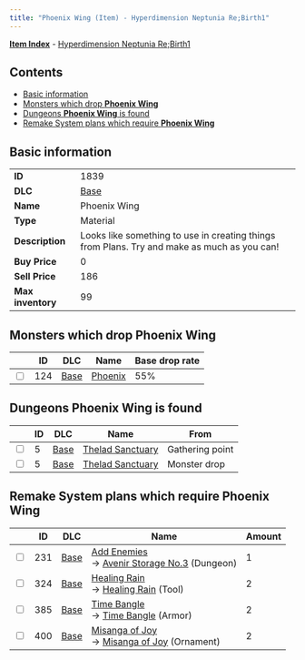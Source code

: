 ```yaml
---
title: "Phoenix Wing (Item) - Hyperdimension Neptunia Re;Birth1"
---
```


[**Item Index**](/neptunia/rb1/item/index.html) - [Hyperdimension Neptunia Re;Birth1](/neptunia/rb1)

## Contents

- [Basic information](#basic-information)
- [Monsters which drop **Phoenix Wing**](#monsters-which-drop-phoenix-wing)
- [Dungeons **Phoenix Wing** is found](#dungeons-phoenix-wing-is-found)
- [Remake System plans which require **Phoenix Wing**](#remake-system-plans-which-require-phoenix-wing)

## Basic information

|   |   |
| -- | -- |
| **ID** | 1839 |
| **DLC** | [Base](/neptunia/rb1/dlc/1-base.html) |
| **Name** | Phoenix Wing |
| **Type** | Material |
| **Description** | Looks like something to use in creating things from Plans. Try and make as much as you can! |
| **Buy Price** | 0 |
| **Sell Price** | 186 |
| **Max inventory** | 99 |

## Monsters which drop **Phoenix Wing**

|    | ID | DLC | Name | Base drop rate |
| -- | -- | --- | ---- | -------------- |
| <input type="checkbox" id="rb1-monster-1-124" class="trackbox" /> | 124 | [Base](/neptunia/rb1/dlc/1-base.html) | [Phoenix](/neptunia/rb1/monster/1-124-phoenix.html) | 55% |

## Dungeons **Phoenix Wing** is found

|    | ID | DLC | Name | From |
| -- | -- | --- | ---- | ---- |
| <input type="checkbox" id="rb1-dungeon-1-5" class="trackbox" /> | 5 | [Base](/neptunia/rb1/dlc/1-base.html) | [Thelad Sanctuary](/neptunia/rb1/dungeon/1-5-thelad-sanctuary.html) | Gathering point |
| <input type="checkbox" id="rb1-dungeon-1-5" class="trackbox" /> | 5 | [Base](/neptunia/rb1/dlc/1-base.html) | [Thelad Sanctuary](/neptunia/rb1/dungeon/1-5-thelad-sanctuary.html) | Monster drop |

## Remake System plans which require **Phoenix Wing**

|    | ID | DLC | Name | Amount |
| -- | -- | --- | ---- | ------ |
| <input type="checkbox" id="rb1-remake-1-231" class="trackbox" /> | 231 | [Base](/neptunia/rb1/dlc/1-base.html) | [Add Enemies](/neptunia/rb1/remake/1-231-add-enemies.html)<br />→ [Avenir Storage No.3](/neptunia/rb1/dungeon/1-6-avenir-storage-no-3.html) (Dungeon) | 1 |
| <input type="checkbox" id="rb1-remake-1-324" class="trackbox" /> | 324 | [Base](/neptunia/rb1/dlc/1-base.html) | [Healing Rain](/neptunia/rb1/remake/1-324-healing-rain.html)<br />→ [Healing Rain](/neptunia/rb1/item/1-11-healing-rain.html) (Tool) | 2 |
| <input type="checkbox" id="rb1-remake-1-385" class="trackbox" /> | 385 | [Base](/neptunia/rb1/dlc/1-base.html) | [Time Bangle](/neptunia/rb1/remake/1-385-time-bangle.html)<br />→ [Time Bangle](/neptunia/rb1/item/1-2518-time-bangle.html) (Armor) | 2 |
| <input type="checkbox" id="rb1-remake-1-400" class="trackbox" /> | 400 | [Base](/neptunia/rb1/dlc/1-base.html) | [Misanga of Joy](/neptunia/rb1/remake/1-400-misanga-of-joy.html)<br />→ [Misanga of Joy](/neptunia/rb1/item/1-2726-misanga-of-joy.html) (Ornament) | 2 |